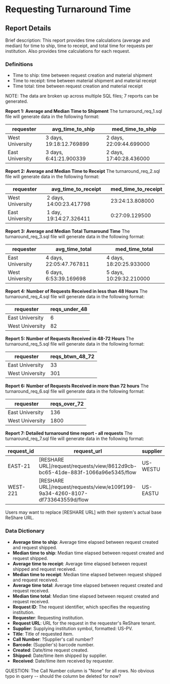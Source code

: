 # Requesting Turnaround Time

## Report Details

Brief description: This report provides time calculations (average and median) for time to ship, time to receipt, and total time for requests per institution.  Also provides time calculations for each request.

### Definitions

- Time to ship: time between request creation and material shipment
- Time to receipt: time between material shipment and material receipt
- Time total: time between request creation and material receipt 

NOTE: The data are broken up across multiple SQL files; 7 reports can be generated.

**Report 1: Average and Median Time to Shipment**
The turnaround_req_1.sql file will generate data in the following format:

|requester|avg\_time\_to\_ship|med\_time\_to\_ship|
|------------|------------|------------|
|West University| 3 days, 19:18:12.769899 | 2 days, 22:09:44.699000 |
|East University| 3 days, 6:41:21.900339	| 2 days, 17:40:28.436000 |

**Report 2: Average and Median Time to Receipt**
The turnaround_req_2.sql file will generate data in the following format:

|requester|avg\_time\_to\_receipt|med\_time\_to\_receipt|
|------------|------------|------------|
|West University| 2 days, 14:00:23.417798|	23:24:13.808000 |
|East University| 1 day, 19:14:27.326411	| 0:27:09.129500 |

**Report 3: Average and Median Total Turnaround Time**
The turnaround_req_3.sql file will generate data in the following format:

|requester|avg\_time\_total|med\_time\_total|
|------------|------------|------------|
|East University  	| 4 days, 22:05:47.767811	| 4 days, 18:20:25.933000 |
|West University 	| 6 days, 6:53:39.169698	| 5 days, 10:29:32.210000 |

**Report 4: Number of Requests Received in less than 48 Hours**
The turnaround_req_4.sql file will generate data in the following format:

|requester|reqs\_under\_48|
|------------|------------|
| East University |	6 |
| West University	| 82 |

**Report 5: Number of Requests Received in 48-72 Hours**
The turnaround_req_5.sql file will generate data in the following format:

|requester|reqs\_btwn\_48\_72|
|------------|------------|
| East University 	| 33 |
| West University  | 301 |

**Report 6: Number of Requests Received in more than 72 hours**
The turnaround_req_6.sql file will generate data in the following format:

|requester|reqs\_over\_72|
|------------|------------|
| East University	| 136 |
| West University | 1800 |

**Report 7: Detailed turnaround time report - all requests**
The turnaround_req_7.sql file will generate data in the following format:

|request\_id|request\_url|supplier|title|call\_number|barcode|created|shipped|received|time\_to\_ship|time\_to\_receipt|total\_time|
|------------|------------|------------|-----------------|------------|------------|------------|------------|------------|------------|------------|------------|
|EAST-21|[RESHARE URL]/request/requests/view/8612d9cb-bc65-41de-883f-1066a96e5345/flow|US-WESTU|Let dogs be dogs|None|31735063437119|2021-08-12 13:47:58.509000 |2021-08-12 14:49:50.642000	| 2021-08-16 17:37:06.537000 |1:01:52.133000 |4 days, 2:47:15.895000 |4 days, 3:49:08.028000 |
|WEST-221|[RESHARE URL]/request/requests/view/e109f199-9a34-4260-8107-df733643559d/flow|US-EASTU|Anthony Bourdain's hungry ghosts|None|31198052034381|2021-08-13 16:30:41.149000 |2021-08-13 19:24:17.724000|2021-08-18 13:50:41.182000|2:53:36.575000|4 days, 18:26:23.458000|4 days, 21:20:00.033000|

Users may want to replace [RESHARE URL] with their system's actual base ReShare URL.

### Data Dictionary ###
- **Average time to ship**: Average time elapsed between request created and request shipped.
- **Median time to ship**: Median time elapsed between request created and request shipped.
- **Average time to receipt**: Average time elapsed between request shipped and request received.
- **Median time to receipt**: Median time elapsed between request shipped and request received.
- **Average time total**: Average time elapsed between request created and request received.
- **Median time total**: Median time elapsed between request created and request received.
- **Request ID**: The request identifier, which specifies the requesting institution.
- **Requester**: Requesting institution.
- **Request URL**:  URL for the request in the requester's ReShare tenant.
- **Supplier**: Supplying institution symbol, formatted: US-PV.  
- **Title**: Title of requested item. 
- **Call Number**:  ?Supplier's call number? 
- **Barcode**: (Supplier's) barcode number.  
- **Created**: Date/time request created. 
- **Shipped**: Date/time item shipped by supplier.
- **Received**: Date/time item received by requester. 

 QUESTION:	The Call Number column is "None" for all rows.  No obvious typo in query -- should the column be deleted for now?

